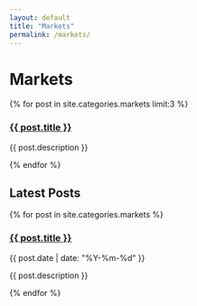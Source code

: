 ```yaml
---
layout: default
title: "Markets"
permalink: /markets/
---
```


<h1>Markets</h1>

<!-- Destacados de Markets -->
<div class="featured-cards">
  {% for post in site.categories.markets limit:3 %}
    <div class="card">
      <h3><a href="{{ post.url | relative_url }}">{{ post.title }}</a></h3>
      <p>{{ post.description }}</p>
    </div>
  {% endfor %}
</div>

<!-- Últimos posts de Markets -->
<h2>Latest Posts</h2>
<div class="post-cards">
  {% for post in site.categories.markets %}
    <div class="post-card">
      <h3><a href="{{ post.url | relative_url }}">{{ post.title }}</a></h3>
      <p class="meta">{{ post.date | date: "%Y-%m-%d" }}</p>
      <p>{{ post.description }}</p>
    </div>
  {% endfor %}
</div>

